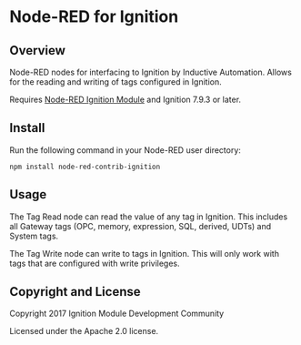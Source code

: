 # Node-RED for Ignition

## Overview

Node-RED nodes for interfacing to Ignition by Inductive Automation. Allows for the reading and writing of tags configured in Ignition.

Requires [Node-RED Ignition Module](https://github.com/IgnitionModuleDevelopmentCommunity/IgnitionNode-RED/tree/master/node-red-contrib-ignition) and Ignition 7.9.3 or later.

## Install

Run the following command in your Node-RED user directory:
 
    npm install node-red-contrib-ignition

## Usage

The Tag Read node can read the value of any tag in Ignition. This includes all Gateway tags (OPC, memory, expression, SQL, derived, UDTs) and System tags.

The Tag Write node can write to tags in Ignition. This will only work with tags that are configured with write privileges.

## Copyright and License

Copyright 2017 Ignition Module Development Community

Licensed under the Apache 2.0 license.